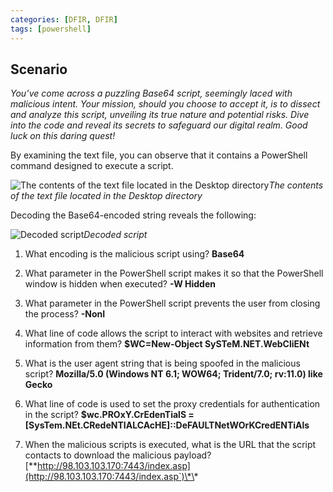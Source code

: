 ```yaml
---
categories: [DFIR, DFIR]
tags: [powershell]
---
```


## Scenario

_You’ve come across a puzzling Base64 script, seemingly laced with malicious intent. Your mission, should you choose to accept it, is to dissect and analyze this script, unveiling its true nature and potential risks. Dive into the code and reveal its secrets to safeguard our digital realm. Good luck on this daring quest!_

By examining the text file, you can observe that it contains a PowerShell command designed to execute a script.

![The contents of the text file located in the Desktop directory](https://cdn-images-1.medium.com/max/2584/1*3zTS3BQjnZr1q3WIgJwnTg.png)_The contents of the text file located in the Desktop directory_

Decoding the Base64-encoded string reveals the following:

![Decoded script](https://cdn-images-1.medium.com/max/2000/1*QAyY9IrVzpE9TTM2Ac1qzQ.png)_Decoded script_

1. What encoding is the malicious script using?
   **Base64**

1. What parameter in the PowerShell script makes it so that the PowerShell window is hidden when executed?
   **-W Hidden**

1. What parameter in the PowerShell script prevents the user from closing the process?
   **-NonI**

1. What line of code allows the script to interact with websites and retrieve information from them?
   **$WC=New-Object SySTeM.NET.WebCliENt**

1. What is the user agent string that is being spoofed in the malicious script?
   **Mozilla/5.0 (Windows NT 6.1; WOW64; Trident/7.0; rv:11.0) like Gecko**

1. What line of code is used to set the proxy credentials for authentication in the script?
   **$wc.PROxY.CrEdenTialS = [SysTem.NEt.CRedeNTIALCAcHE]::DeFAULTNetWOrKCredENTiAls**

1. When the malicious scripts is executed, what is the URL that the script contacts to download the malicious payload?
   [\*\*http://98.103.103.170:7443/index.asp](http://98.103.103.170:7443/index.asp`)\*\*
